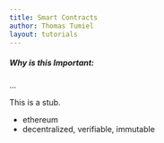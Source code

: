 ```yaml
---
title: Smart Contracts
author: Thomas Tumiel
layout: tutorials
---
```


<div class="alert alert-block alert-info">
<h5>Why is this Important:</h5>
...
</div>

This is a stub.

- ethereum
- decentralized, verifiable, immutable
